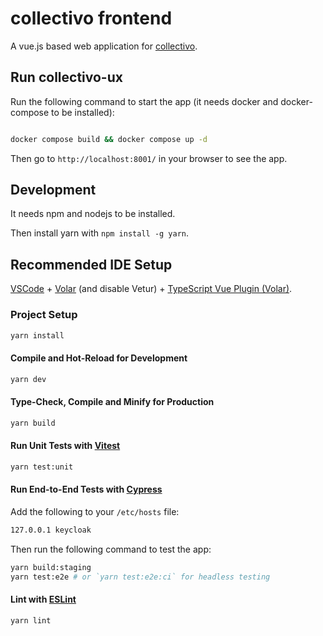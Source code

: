 # collectivo frontend

A vue.js based web application for [collectivo](https://github.com/MILA-Wien/collectivo).

## Run collectivo-ux

Run the following command to start the app (it needs docker and docker-compose to be installed):

```bash

docker compose build && docker compose up -d
```
Then go to `http://localhost:8001/` in your browser to see the app.

## Development

It needs npm and nodejs to be installed.

Then install yarn with `npm install -g yarn`.


## Recommended IDE Setup

[VSCode](https://code.visualstudio.com/) + [Volar](https://marketplace.visualstudio.com/items?itemName=Vue.volar) (and disable Vetur) + [TypeScript Vue Plugin (Volar)](https://marketplace.visualstudio.com/items?itemName=Vue.vscode-typescript-vue-plugin).

### Project Setup

```sh
yarn install
```

#### Compile and Hot-Reload for Development

```sh
yarn dev
```

#### Type-Check, Compile and Minify for Production

```sh
yarn build
```

#### Run Unit Tests with [Vitest](https://vitest.dev/)

```sh
yarn test:unit
```

#### Run End-to-End Tests with [Cypress](https://www.cypress.io/)

Add the following to your `/etc/hosts` file:

```sh
127.0.0.1 keycloak
```
Then run the following command to test the app:

```sh
yarn build:staging
yarn test:e2e # or `yarn test:e2e:ci` for headless testing
```

#### Lint with [ESLint](https://eslint.org/)

```sh
yarn lint
```
